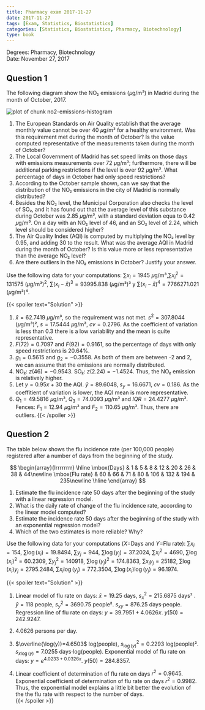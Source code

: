 ```yaml
---
title: Pharmacy exam 2017-11-27
date: 2017-11-27
tags: [Exam, Statistics, Biostatistics]
categories: [Statistics, Biostatistics, Pharmacy, Biotechnology]
type: book
---
```


Degrees: Pharmacy, Biotechnology  
Date: November 27, 2017

## Question 1

The following diagram show the NO₂ emissions (𝜇g/m³) in Madrid during the month of October, 2017.

<img src="../img/no2-emissions-histogram-1.svg" title="plot of chunk no2-emissions-histogram" alt="plot of chunk no2-emissions-histogram" style="display: block; margin: auto;" />

1. The European Standards on Air Quality establish that the average monthly value cannot be over 40 𝜇g/m³ for a healthy environment. 
Was this requirement met during the month of October? 
Is the value computed representative of the measurements taken during the month of October?
2. The Local Government of Madrid has set speed limits on those days with emissions measurements over 72 𝜇g/m³; 
furthermore, there will be additional parking restrictions if the level is over 92 𝜇g/m³. 
What percentage of days in October had only speed restrictions?
3. According to the October sample shown, can we say that the distribution of the NO₂ emissions in the city of Madrid is normally distributed?
4. Besides the NO₂ level, the Municipal Corporation also checks the level of SO₂, and it has found out that the average level of this substance during October was 2.85 𝜇g/m³, with a standard deviation equa to 0.42 𝜇g/m³. 
On a day with an NO₂ level of 46, and an SO₂ level of 2.24, which level should be considered higher?
5. The Air Quality Index (AQI) is computed by multiplying the NO₂ level by 0.95, and adding 30 to the result. 
What was the average AQI in Madrid during the month of October? 
Is this value more or less representative than the average NO₂ level?
6. Are there outliers in the NO₂ emissions in October? Justify your answer.

Use the following data for your computations: $\sum x_i=1945$ 𝜇g/m³,$\sum x_i^2=131575$ (𝜇g/m³)$^2$, $\sum (x_i-\bar x)^3=93995.838$ (𝜇g/m³)³ y $\sum (x_i-\bar x)^4=7766271.021$ (𝜇g/m³)⁴.



{{< spoiler text="Solution" >}}
1. $\bar x=62.7419$ 𝜇g/m³, so the requirement was not met.
$s^2=307.8044$ (𝜇g/m³)², $s=17.5444$ 𝜇g/m³, $cv=0.2796$. As the coefficient of variation is less than 0.3 there is a low variability and the mean is quite representative.
2. $F(72)=0.7097$ and $F(92)=0.9161$, so the percentage of days with only speed restrictions is $20.64\%$.
3. $g_1=0.5615$ and $g_2=-0.3558$. As both of them are between -2 and 2, we can assume that the emissions are normally distributed.
4. NO₂: $z(46)=-0.9543$. 
SO₂: $z(2.24)=-1.4524$. 
Thus, the NO₂ emission is relatively higher.
5. Let $y=0.95x+30$ the AQI.
$\bar y=89.6048$, $s_y=16.6671$, $cv=0.186$. As the coeffitient of variation is lower, the AQI mean is more representative.
6. $Q_1=49.5816$ 𝜇g/m³, $Q_3=74.0093$ 𝜇g/m³ and $IQR=24.4277$ 𝜇g/m³.
Fences: $F_1=12.94$ 𝜇g/m³ and $F_2=110.65$ 𝜇g/m³. Thus, there are outliers. 
{{< /spoiler >}}

## Question 2
The table below shows the flu incidence rate (per 100,000 people) registered after a number of days from the beginning of the study.


$$
\begin{array}{lrrrrrrrr}
  \hline
  \mbox{Days} & 1 & 5 & 8 & 12 & 20 & 26 & 38 & 44\newline
  \mbox{Flu rate} & 60 & 66 & 71 & 80 & 106 & 132 & 194 & 235\newline
  \hline
\end{array}
$$

1. Estimate the flu incidence rate 50 days after the beginning of the study with a linear regression model.
2. What is the daily rate of change of the flu incidence rate, according to the linear model computed?
3. Estimate the incidence rate 50 days after the beginning of the study with an exponential regression model?
4. Which of the two estimates is more reliable? Why?

Use the following data for your computations ($X=$Days and $Y=$Flu rate):
$\sum x_i=154$, $\sum \log(x_i)=19.8494$, $\sum y_j=944$, $\sum \log(y_j)=37.2024$,
$\sum x_i^2=4690$, $\sum \log(x_i)^2=60.2309$, $\sum y_j^2=140918$, $\sum \log(y_j)^2=174.8363$,
$\sum x_iy_j=25182$, $\sum \log(x_i)y_j=2795.2484$, $\sum x_i\log(y_j)=772.3504$, $\sum \log(x_i)\log(y_j)=96.1974$.


{{< spoiler text="Solution" >}}

1. Linear model of flu rate on days: 
$\bar x=19.25$ days, $s_x^2=215.6875$ days² . 
$\bar y=118$ people, $s_y^2=3690.75$ people². 
$s_{xy}=876.25$ days⋅people. 
Regression line of flu rate on days: $y=39.7951 + 4.0626x$. 
$y(50) =242.9247$. 
2. $4.0626$ persons per day. 

3. $\overline{\log(y)}=4.6503$ log(people), $s_{\log(y)}^2=0.2293$ log(people)². 
$s_{x\log(y)}=7.0255$ days⋅log(people). 
Exponential model of flu rate on days: $y=e^{4.0233 + 0.0326x}$. 
$y(50)=284.8357$.
4. Linear coefficient of determination of flu rate on days $r^2=0.9645$. 
Exponential coefficient of determination of flu rate on days $r^2=0.9982$. 
Thus, the exponential model explains a little bit better the evolution of the the flu rate with respect to the number of days.  
{{< /spoiler >}}
